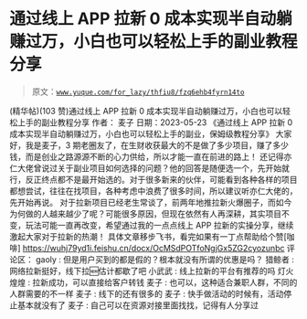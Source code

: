 # 通过线上 APP 拉新 0 成本实现半自动躺赚过万，小白也可以轻松上手的副业教程分享

> 原文：[`www.yuque.com/for_lazy/thfiu8/fzq6ehb4fyrn14to`](https://www.yuque.com/for_lazy/thfiu8/fzq6ehb4fyrn14to)

<ne-h2 id="adb00e67" data-lake-id="adb00e67"><ne-heading-ext><ne-heading-anchor></ne-heading-anchor><ne-heading-fold></ne-heading-fold></ne-heading-ext><ne-heading-content><ne-text id="u6ccd2917">(精华帖)(103 赞)通过线上 APP 拉新 0 成本实现半自动躺赚过万，小白也可以轻松上手的副业教程分享</ne-text></ne-heading-content></ne-h2> <ne-p id="u24f7dcfa" data-lake-id="u24f7dcfa"><ne-text id="u7cb5454f">作者： 麦子</ne-text></ne-p> <ne-p id="u2b74203e" data-lake-id="u2b74203e"><ne-text id="ue3518111">日期：2023-05-23</ne-text></ne-p> <ne-p id="u9b5dade8" data-lake-id="u9b5dade8"><ne-text id="u75fafe97">《通过线上 APP 拉新 0 成本实现半自动躺赚过万，小白也可以轻松上手的副业，保姆级教程分享》</ne-text></ne-p> <ne-p id="uf130f2ed" data-lake-id="uf130f2ed"><ne-text id="u9c79d4e0">大家好，我是麦子，3 期老圈友了，在生财收获最大的不是做了多少项目，赚了多少钱，而是创业之路源源不断的心力供给，所以才能一直在前进的路上！</ne-text></ne-p> <ne-p id="u91686f98" data-lake-id="u91686f98"><ne-text id="ud40903f2">还记得亦仁大佬曾说过关于副业项目如何选择的问题？他的回答是随便选一个，先开始就行，反正终点都不是最开始选的。对于很多新来的伙伴，可能看到各种各样的项目都想尝试，往往在找项目，各种考虑中浪费了很多时间，所以建议听亦仁大佬的，先开始再说。</ne-text></ne-p> <ne-p id="u1ce0e5a2" data-lake-id="u1ce0e5a2"><ne-text id="ub704c420">对于拉新项目已经老生常谈了，前两年地推拉新火爆圈子，而如今为何做的人越来越少了呢？可能很多原因，但现在依然有人再深耕，其实项目不变，玩法可能一直再改变，希望通过我的一点点线上 APP 拉新的实操分享，继续激起大家对于拉新的热潮！</ne-text></ne-p> <ne-p id="u303afb16" data-lake-id="u303afb16"><ne-text id="u5e0aef10">具体文章移步飞书，看完如果有一丁点帮助给个赞[咖啡]</ne-text> [<ne-text id="u04fa9d65">https://wuhj79yd1i.feishu.cn/docx/OcMSdPOTfoNgjGx5ZG2cyozunbc</ne-text>](https://wuhj79yd1i.feishu.cn/docx/OcMSdPOTfoNgjGx5ZG2cyozunbc)</ne-p> <ne-hole id="u5992c0f2" data-lake-id="u5992c0f2"><ne-card data-card-name="hr" data-card-type="block" id="bOcPL" data-event-boundary="card"><ne-p id="u721f83cd" data-lake-id="u721f83cd"><ne-text id="ub69c44af">评论区：</ne-text></ne-p> <ne-p id="u93a4ddab" data-lake-id="u93a4ddab"><ne-text id="ue4e77adb">gaoly : 但是用户买到的都是假的？根本就没有所谓的优惠是吗？</ne-text> <ne-text id="u695fea53">猎鲸者 : 网络拉新挺好，线下拉🆕估计都歇了吧</ne-text> <ne-text id="u63dadd9c">小武武 : 线上拉新的平台有推荐的吗</ne-text> <ne-text id="u706d0170">灯火煌煌 : 拉新成功，可以直接给客户转钱</ne-text> <ne-text id="u844d152e">麦子 : 也可以，这种适合兼职人群，不同的人群需要的不一样</ne-text> <ne-text id="u44163388">麦子 : 线下的还有很多的</ne-text> <ne-text id="u4e2a9900">麦子 : 快手做活动的时候有，活动停止基本就没有了</ne-text> <ne-text id="u043617ea">麦子 : 自己可以在资源对接里面找找，记得有人分享过</ne-text></ne-p></ne-card></ne-hole>